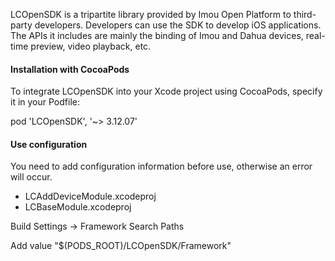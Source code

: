 LCOpenSDK is a tripartite library provided by Imou Open Platform to third-party developers. Developers can use the SDK to develop iOS applications. The APIs it includes are mainly the binding of Imou and Dahua devices, real-time preview, video playback, etc.
  
#### Installation with CocoaPods

To integrate LCOpenSDK into your Xcode project using CocoaPods, specify it in your Podfile:

pod 'LCOpenSDK', '~> 3.12.07'

#### Use configuration
You need to add configuration information before use, otherwise an error will occur.   

 * LCAddDeviceModule.xcodeproj
 * LCBaseModule.xcodeproj

Build Settings -> Framework Search Paths

Add value "$(PODS_ROOT)/LCOpenSDK/Framework"

